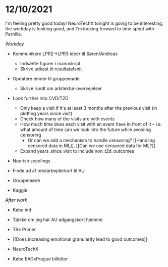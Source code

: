 # 12/10/2021
I'm feeling pretty good today! NeuroTechX tonight is going to be interesting, the workday is looking good, and I'm looking forward to time spent with Pernille.

*Workday*
- Kommunikere LPR2->LPR3 ideer til Søren/Andreas
	* Indsætte figurer i manuskript
	* Skrive udkast til resultatafsnit

- Opdatere emner til gruppemøde
	* Skrive rundt om arkitektur-overvejelser

- Look further into CVD/T2D
	* Only keep a visit if it's at least 3 months after the previous visit (in plotting years since visit)
	* Check how many of the visits are with events
	* How much time does each visit with an event have in front of it – i.e. what amount of time can we look into the future while avoiding censoring
		* Or can we add a mechanism to handle censoring? [[Handling censored data in ML]], [[Can we use censored data for ML?]]
	* Expand years_since_visit to include non_t2d_outcomes

* Nourish seedlings

* Finde ud af medarbejderkort til AU

* Gruppemøde

* Kaggle

*After work*
* Købe ind 

* Tjekke om jeg har AU adgangskort hjemme

* The Primer 

* [[Does increasing emotional granularity lead to good outcomes]]

* NeuroTechX 
* Købe EAGxPrague billetter

<!-- {BearID:E4CF5095-3325-4C94-A28E-6AD3BF5E0AD8-86616-000002EA9D63C344} -->
